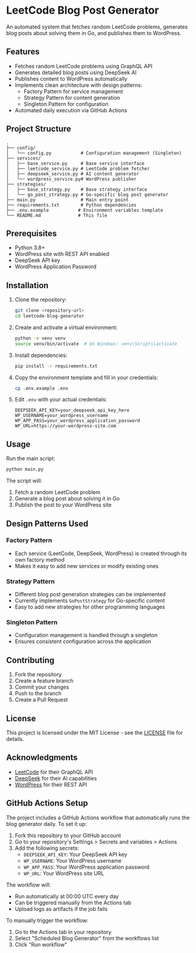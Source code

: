 # LeetCode Blog Post Generator

An automated system that fetches random LeetCode problems, generates blog posts about solving them in Go, and publishes them to WordPress.

## Features

- Fetches random LeetCode problems using GraphQL API
- Generates detailed blog posts using DeepSeek AI
- Publishes content to WordPress automatically
- Implements clean architecture with design patterns:
  - Factory Pattern for service management
  - Strategy Pattern for content generation
  - Singleton Pattern for configuration
- Automated daily execution via GitHub Actions

## Project Structure

```
.
├── config/
│   └── config.py           # Configuration management (Singleton)
├── services/
│   ├── base_service.py     # Base service interface
│   ├── leetcode_service.py # LeetCode problem fetcher
│   ├── deepseek_service.py # AI content generator
│   └── wordpress_service.py# WordPress publisher
├── strategies/
│   ├── base_strategy.py    # Base strategy interface
│   └── go_post_strategy.py # Go-specific blog post generator
├── main.py                 # Main entry point
├── requirements.txt        # Python dependencies
├── .env.example           # Environment variables template
└── README.md              # This file
```

## Prerequisites

- Python 3.8+
- WordPress site with REST API enabled
- DeepSeek API key
- WordPress Application Password

## Installation

1. Clone the repository:
   ```bash
   git clone <repository-url>
   cd leetcode-blog-generator
   ```

2. Create and activate a virtual environment:
   ```bash
   python -m venv venv
   source venv/bin/activate  # On Windows: venv\Scripts\activate
   ```

3. Install dependencies:
   ```bash
   pip install -r requirements.txt
   ```

4. Copy the environment template and fill in your credentials:
   ```bash
   cp .env.example .env
   ```

5. Edit `.env` with your actual credentials:
   ```
   DEEPSEEK_API_KEY=your_deepseek_api_key_here
   WP_USERNAME=your_wordpress_username
   WP_APP_PASS=your_wordpress_application_password
   WP_URL=https://your-wordpress-site.com
   ```

## Usage

Run the main script:
```bash
python main.py
```

The script will:
1. Fetch a random LeetCode problem
2. Generate a blog post about solving it in Go
3. Publish the post to your WordPress site

## Design Patterns Used

### Factory Pattern
- Each service (LeetCode, DeepSeek, WordPress) is created through its own factory method
- Makes it easy to add new services or modify existing ones

### Strategy Pattern
- Different blog post generation strategies can be implemented
- Currently implements `GoPostStrategy` for Go-specific content
- Easy to add new strategies for other programming languages

### Singleton Pattern
- Configuration management is handled through a singleton
- Ensures consistent configuration across the application

## Contributing

1. Fork the repository
2. Create a feature branch
3. Commit your changes
4. Push to the branch
5. Create a Pull Request

## License

This project is licensed under the MIT License - see the [LICENSE](LICENSE) file for details.

## Acknowledgments

- [LeetCode](https://leetcode.com/) for their GraphQL API
- [DeepSeek](https://deepseek.com/) for their AI capabilities
- [WordPress](https://wordpress.org/) for their REST API

## GitHub Actions Setup

The project includes a GitHub Actions workflow that automatically runs the blog generator daily. To set it up:

1. Fork this repository to your GitHub account
2. Go to your repository's Settings > Secrets and variables > Actions
3. Add the following secrets:
   - `DEEPSEEK_API_KEY`: Your DeepSeek API key
   - `WP_USERNAME`: Your WordPress username
   - `WP_APP_PASS`: Your WordPress application password
   - `WP_URL`: Your WordPress site URL

The workflow will:
- Run automatically at 00:00 UTC every day
- Can be triggered manually from the Actions tab
- Upload logs as artifacts if the job fails

To manually trigger the workflow:
1. Go to the Actions tab in your repository
2. Select "Scheduled Blog Generator" from the workflows list
3. Click "Run workflow" 